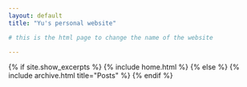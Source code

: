 ```yaml
---
layout: default
title: "Yu's personal website"

# this is the html page to change the name of the website

---
```



{% if site.show_excerpts %}
  {% include home.html %}
{% else %}
  {% include archive.html title="Posts" %}
{% endif %}
